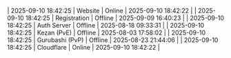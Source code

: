| 2025-09-10 18:42:25 | Website | Online | 2025-09-10 18:42:22 |
| 2025-09-10 18:42:25 | Registration | Offline | 2025-09-09 16:40:23 |
| 2025-09-10 18:42:25 | Auth Server | Offline | 2025-08-18 09:33:31 |
| 2025-09-10 18:42:25 | Kezan (PvE) | Offline | 2025-08-03 17:58:02 |
| 2025-09-10 18:42:25 | Gurubashi (PvP) | Offline | 2025-08-23 21:44:06 |
| 2025-09-10 18:42:25 | Cloudflare | Online | 2025-09-10 18:42:22 |
